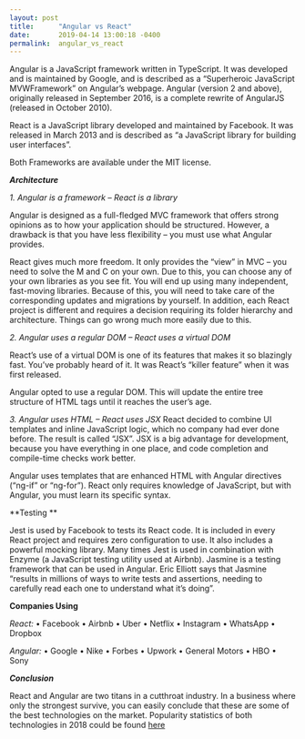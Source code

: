 ```yaml
---
layout: post
title:      "Angular vs React"
date:       2019-04-14 13:00:18 -0400
permalink:  angular_vs_react
---
```



Angular is a JavaScript framework written in TypeScript. It was developed and is maintained by Google, and is described as a “Superheroic JavaScript MVWFramework” on Angular’s webpage. Angular (version 2 and above), originally released in September 2016, is a complete rewrite of AngularJS (released in October 2010).

React is a JavaScript library developed and maintained by Facebook. It was released in March 2013 and is described as “a JavaScript library for building user interfaces”.

Both Frameworks are available under the MIT license.


***Architecture*** 

*1.	Angular is a framework – React is a library*

Angular is designed as a full-fledged MVC framework that offers strong opinions as to how your application should be structured. However, a drawback is that you have less flexibility – you must use what Angular provides.

React  gives  much more freedom. It only provides the “view” in MVC – you need to solve the M and C on your own. Due to this, you can choose any of your own libraries as you see fit. You will end up using many independent, fast-moving libraries. Because of this, you will need to take care of the corresponding updates and migrations by yourself. In addition, each React project is different and requires a decision requiring its folder hierarchy and architecture. Things can go wrong much more easily due to this.


*2.	Angular uses a regular DOM – React uses a virtual DOM*

React’s use of a virtual DOM is one of its features that makes it so blazingly fast. You’ve probably heard of it. It was React’s “killer feature” when it was first released. 

Angular opted to use a regular DOM. This will update the entire tree structure of HTML tags until it reaches the user’s age.

*3.	Angular uses HTML – React uses JSX*
React decided to combine UI templates and inline JavaScript logic, which no company had ever done before. The result is called “JSX”. JSX is a big advantage for development, because you have everything in one place, and code completion and compile-time checks work better.

Angular uses templates that are enhanced HTML with Angular directives (“ng-if” or “ng-for”). React only requires knowledge of JavaScript, but with Angular, you must learn its specific syntax.


**Testing **

Jest is used by Facebook to tests its React code. It is included in every React project and requires zero configuration to use. It also includes a powerful mocking library. Many times Jest is used in combination with Enzyme (a JavaScript testing utility used at Airbnb).
Jasmine is a testing framework that can be used in Angular. Eric Elliott says that Jasmine “results in millions of ways to write tests and assertions, needing to carefully read each one to understand what it’s doing”. 


**Companies Using** 

*React:* 
•	Facebook
•	Airbnb
•	Uber
•	Netflix
•	Instagram
•	WhatsApp
•	Dropbox

*Angular:*
•	Google
•	Nike
•	Forbes
•	Upwork
•	General Motors
•	HBO
•	Sony


***Conclusion*** 

React and Angular are two titans in a cutthroat industry. In a business where only the strongest survive, you can easily conclude that these are some of the best technologies on the market.
Popularity statistics of both technologies in 2018 could be found  [here](https://insights.stackoverflow.com/survey/2018#most-loved-dreaded-and-wanted)


